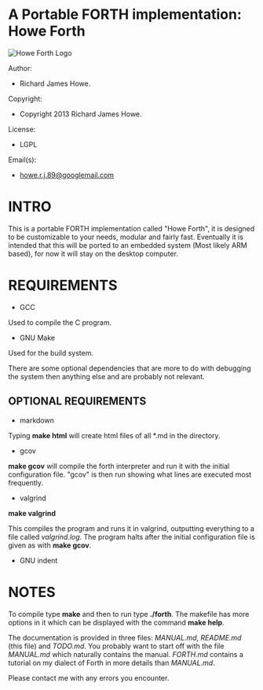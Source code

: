 A Portable FORTH implementation: Howe Forth
===========================================

![Howe Forth Logo](https://raw.github.com/howerj/c-forth/master/logo.png "By the power of HOWE FORTH!")


Author:             

* Richard James Howe.

Copyright:          

* Copyright 2013 Richard James Howe.

License:            

* LGPL

Email(s):              

* howe.r.j.89@googlemail.com

INTRO
=====

This is a portable FORTH implementation called "Howe Forth", it is designed to
be customizable to your needs, modular and fairly fast. Eventually it is
intended that this will be ported to an embedded system (Most likely ARM based),
for now it will stay on the desktop computer.

REQUIREMENTS
============

* GCC

Used to compile the C program.

* GNU Make

Used for the build system.

There are some optional dependencies that are more to do with debugging the
system then anything else and are probably not relevant. 

OPTIONAL REQUIREMENTS
---------------------

* markdown

Typing **make html** will create html files of all \*.md in the directory. 

* gcov

**make gcov** will compile the forth interpreter and run it with the initial
configuration file. "gcov" is then run showing what lines are executed most
frequently.

* valgrind

**make valgrind**

This compiles the program and runs it in valgrind, outputting everything to a
file called *valgrind.log*. The program halts after the initial configuration
file is given as with **make gcov**.

* GNU indent

NOTES
=====

To compile type **make** and then to run type **./forth**. The makefile has more
options in it which can be displayed with the command **make help**.

The documentation is provided in three files: *MANUAL.md*, *README.md* (this
file) and *TODO.md*. You probably want to start off with the file *MANUAL.md*
which naturally contains the manual. *FORTH.md* contains a tutorial on my
dialect of Forth in more details than *MANUAL.md*.

Please contact me with any errors you encounter.

